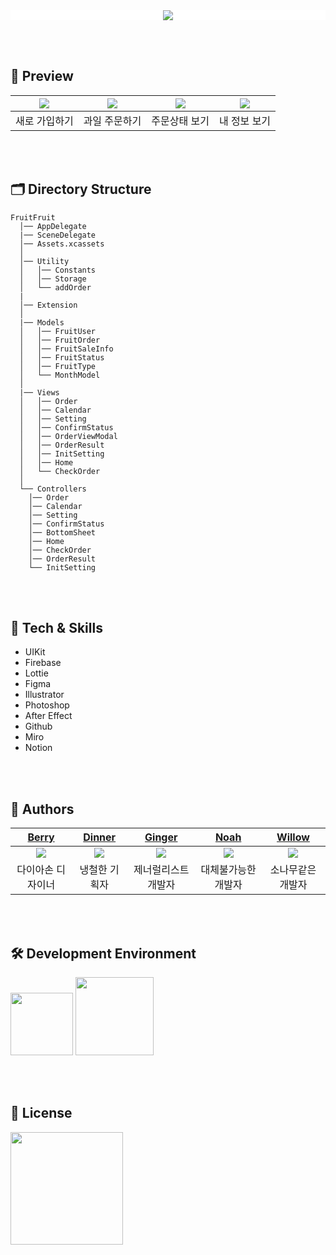 <div align="center" style="background-color: #FFFFFF">
  <img src="https://user-images.githubusercontent.com/81340603/182753806-7eb510f4-a895-4090-b87d-55b98239e249.PNG">
</div>

<br><br>

## 📱  Preview
|<img src="https://user-images.githubusercontent.com/103012086/182745986-fcb82d5f-11e0-4ddb-af1f-f5ac62ca0b60.gif"/>|<img src="https://user-images.githubusercontent.com/103012086/182746014-64023863-af95-4964-a07e-8533e0e1be17.gif"/>|<img src="https://user-images.githubusercontent.com/103012086/182746028-4c7690f2-1fd8-4aba-9aa0-5b370032eefa.gif"/>|<img src="https://user-images.githubusercontent.com/103012086/182746031-2a549f46-0fe9-4648-9af2-1c42540e6561.gif"/>|
|:---:|:---:|:---:|:---:|
|<center>새로 가입하기</center>|<center>과일 주문하기</center>|<center>주문상태 보기</center>|<center>내 정보 보기</center>|

<br><br>

## 🗂  Directory Structure
```
FruitFruit
  │── AppDelegate
  |── SceneDelegate
  │── Assets.xcassets
  │        
  │── Utility
  │   │── Constants
  │   │── Storage
  │   └── addOrder
  |
  │── Extension
  │
  |── Models
  │   │── FruitUser
  │   │── FruitOrder
  │   │── FruitSaleInfo
  │   │── FruitStatus
  │   │── FruitType
  │   └── MonthModel  
  │
  |── Views
  │   │── Order
  │   │── Calendar
  │   │── Setting
  │   │── ConfirmStatus
  │   │── OrderViewModal
  │   │── OrderResult
  │   │── InitSetting
  │   │── Home
  │   └── CheckOrder
  │
  └── Controllers
    │── Order
    │── Calendar
    │── Setting
    │── ConfirmStatus
    │── BottomSheet
    │── Home
    │── CheckOrder
    │── OrderResult
    └── InitSetting
```

<br><br>

## 🔩  Tech & Skills
- UIKit
- Firebase
- Lottie
- Figma
- Illustrator
- Photoshop
- After Effect
- Github
- Miro
- Notion

<br><br> 

## 👥  Authors
|[Berry](https://www.behance.net/eunji_an)|[Dinner](https://github.com/CreoHwan)|[Ginger](https://github.com/Guel-git)|[Noah](https://github.com/PJunyeong)|[Willow](https://github.com/Willowwryu)|
|:---:|:---:|:---:|:---:|:---:|
|<img src="https://user-images.githubusercontent.com/81340603/182752802-4c068440-c027-4fdd-ba8c-6572aecd1c95.PNG"/>|<img src="https://user-images.githubusercontent.com/81340603/182753751-20b1dd3f-0b0c-4e0f-9192-f7f4030d3867.PNG"/>|<img src="https://user-images.githubusercontent.com/81340603/182752782-45613980-b928-48c8-965f-c68a50bf316d.PNG"/>|<img src="https://user-images.githubusercontent.com/81340603/182752792-c78d7062-f8a0-47fb-b341-248839ceffe3.PNG"/>|<img src="https://user-images.githubusercontent.com/81340603/182752794-2c8f41fd-929f-4b8b-93ff-11bc1900927b.PNG"/>|
|다이아손 디자이너|냉철한 기획자|제너럴리스트 개발자|대체불가능한 개발자|소나무같은 개발자|

<br><br>

## 🛠  Development Environment
<img width="100" src="https://img.shields.io/badge/iOS-15.4-silver"> <img width="125" src="https://img.shields.io/badge/Xcode-13.4-blue">

<br><br>

## 🔏  License
<img width="180" src="https://img.shields.io/badge/Apache License-2.0-yellow">

